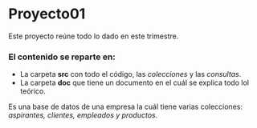 # Proyecto01
Este proyecto reúne todo lo dado en este trimestre. 
### El contenido se reparte en:
- La carpeta **src** con todo el código, las *colecciones* y las *consultas*.
- La carpeta **doc** que tiene un documento en el cuál se explica todo lol teórico.

Es una base de datos de una empresa la cuál tiene varias colecciones: *aspirantes, clientes, empleados y productos*.
